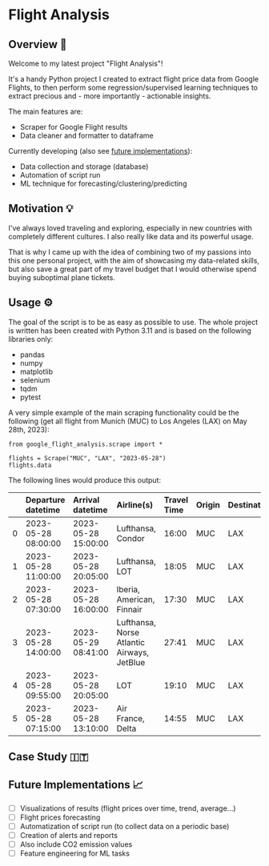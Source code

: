 # Flight Analysis

## Overview 🛫
Welcome to my latest project "Flight Analysis"!
<br>

It's a handy Python project I created to extract flight price data from Google Flights, to then perform some regression/supervised learning techniques to extract precious and - more importantly - actionable insights.
<br>

The main features are:
- Scraper for Google Flight results
- Data cleaner and formatter to dataframe<br>

Currently developing (also see [future implementations](#future-implementations-📈)):

- Data collection and storage (database)
- Automation of script run
- ML technique for forecasting/clustering/predicting

## Motivation 💡
I've always loved traveling and exploring, especially in new countries with completely different cultures. I also really like data and its powerful usage.
<br>

That is why I came up with the idea of combining two of my passions into this one personal project, with the aim of showcasing my data-related skills, but also save a great part of my travel budget that I would otherwise spend buying suboptimal plane tickets.


## Usage ⚙️
The goal of the script is to be as easy as possible to use.
The whole project is written has been created with Python 3.11 and is based on the following libraries only:
- pandas
- numpy
- matplotlib
- selenium
- tqdm
- pytest

A very simple example of the main scraping functionality could be the following (get all flight from Munich (MUC) to Los Angeles (LAX) on May 28th, 2023):
```
from google_flight_analysis.scrape import *

flights = Scrape("MUC", "LAX", "2023-05-28")
flights.data
```

The following lines would produce this output:

|    | Departure datetime   | Arrival datetime    | Airline(s)                                 | Travel Time   | Origin   | Destination   |   Num Stops | Layover   | Stops Location   |   Price (€) | Price Trend   |   Price Value | Access Date         | Flight Type   |   Days in Advance |
|---:|:---------------------|:--------------------|:-------------------------------------------|:--------------|:---------|:--------------|------------:|:----------|:-----------------|------------:|:--------------|--------------:|:--------------------|:--------------|------------------:|
|  0 | 2023-05-28 08:00:00  | 2023-05-28 15:00:00 | Lufthansa, Condor                          | 16:00         | MUC      | LAX           |           1 | 02:25     | FRA              |         705 | high          |           180 | 2023-05-23 19:44:42 | One Way       |                 4 |
|  1 | 2023-05-28 11:00:00  | 2023-05-28 20:05:00 | Lufthansa, LOT                             | 18:05         | MUC      | LAX           |           1 | 04:15     | WAW              |         773 | high          |           180 | 2023-05-23 19:44:42 | One Way       |                 4 |
|  2 | 2023-05-28 07:30:00  | 2023-05-28 16:00:00 | Iberia, American, Finnair                  | 17:30         | MUC      | LAX           |           1 | 02:20     | MAD              |         804 | high          |           180 | 2023-05-23 19:44:42 | One Way       |                 4 |
|  3 | 2023-05-28 14:00:00  | 2023-05-29 08:41:00 | Lufthansa, Norse Atlantic Airways, JetBlue | 27:41         | MUC      | LAX           |           2 | BER, JFK  | BER, JFK         |         696 | high          |           180 | 2023-05-23 19:44:42 | One Way       |                 4 |
|  4 | 2023-05-28 09:55:00  | 2023-05-28 20:05:00 | LOT                                        | 19:10         | MUC      | LAX           |           1 | 05:15     | WAW              |         789 | high          |           180 | 2023-05-23 19:44:42 | One Way       |                 4 |
|  5 | 2023-05-28 07:15:00  | 2023-05-28 13:10:00 | Air France, Delta                          | 14:55         | MUC      | LAX           |           1 | 01:40     | CDG              |         987 | high          |           180 | 2023-05-23 19:44:42 | One Way       |                 4 |


## Case Study 🇮🇹
## Future Implementations 📈
- [ ] Visualizations of results (flight prices over time, trend, average...)
- [ ] Flight prices forecasting
- [ ] Automatization of script run (to collect data on a periodic base)
- [ ] Creation of alerts and reports
- [ ] Also include CO2 emission values
- [ ] Feature engineering for ML tasks
